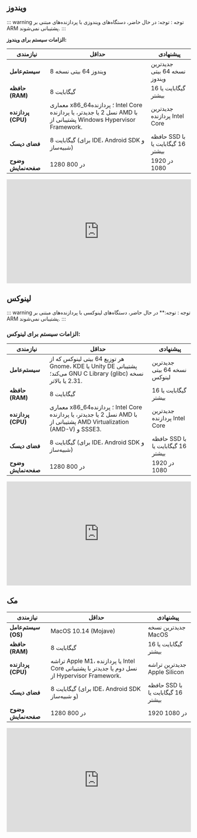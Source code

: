 ## ویندوز
::: warning توجه :
توجه: در حال حاضر، دستگاه‌های ویندوزی با پردازنده‌های مبتنی بر ARM پشتیبانی نمی‌شوند.
:::

**الزامات سیستم برای ویندوز:**

| **نیازمندی**      | **حداقل**                                 | **پیشنهادی**                                   |
|--------------------|-------------------------------------------|------------------------------------------------|
| **سیستم‌عامل**    | ویندوز 64 بیتی نسخه 8                     | جدیدترین نسخه 64 بیتی ویندوز                 |
| **حافظه (RAM)**   | 8 گیگابایت                               | 16 گیگابایت یا بیشتر                          |
| **پردازنده (CPU)**| معماری x86_64؛ پردازنده Intel Core نسل 2 یا جدیدتر، یا پردازنده AMD با پشتیبانی از Windows Hypervisor Framework. | جدیدترین پردازنده Intel Core                  |
| **فضای دیسک**     | 8 گیگابایت (برای IDE، Android SDK و شبیه‌ساز) | حافظه SSD با 16 گیگابایت یا بیشتر              |
| **وضوح صفحه‌نمایش**| 1280 در 800                              | 1920 در 1080                                   |

<div style="position: relative; width: 100%; padding-bottom: 56.25%; height: 0;">
  <iframe 
    src="https://www.youtube.com/embed/BgIHU09DNe8" 
    title="مقدمه" 
    frameborder="0" 
    allow="accelerometer; autoplay; clipboard-write; encrypted-media; gyroscope; picture-in-picture" 
    allowfullscreen
    style="position: absolute; top: 0; left: 0; width: 100%; height: 100%;">
  </iframe>
</div>





## لینوکس

::: warning توجه :
توجه:** در حال حاضر، دستگاه‌های لینوکسی با پردازنده‌های مبتنی بر ARM پشتیبانی نمی‌شوند.
:::

### **الزامات سیستم برای لینوکس:**

| **نیازمندی**      | **حداقل**                                                                                     | **پیشنهادی**                                  |
|--------------------|-----------------------------------------------------------------------------------------------|-----------------------------------------------|
| **سیستم‌عامل**    | هر توزیع 64 بیتی لینوکس که از Gnome، KDE یا Unity DE پشتیبانی می‌کند؛ GNU C Library (glibc) نسخه 2.31 یا بالاتر. | جدیدترین نسخه 64 بیتی لینوکس                 |
| **حافظه (RAM)**   | 8 گیگابایت                                                                                    | 16 گیگابایت یا بیشتر                          |
| **پردازنده (CPU)**| معماری x86_64؛ پردازنده Intel Core نسل 2 یا جدیدتر، یا پردازنده AMD با پشتیبانی از AMD Virtualization (AMD-V) و SSSE3. | جدیدترین پردازنده Intel Core                  |
| **فضای دیسک**     | 8 گیگابایت (برای IDE، Android SDK و شبیه‌ساز)                                                  | حافظه SSD با 16 گیگابایت یا بیشتر              |
| **وضوح صفحه‌نمایش**| 1280 در 800                                                                                   | 1920 در 1080                                   |
<div style="position: relative; width: 100%; padding-bottom: 56.25%; height: 0;">
  <iframe 
    src="https://www.youtube.com/embed/XdzW1kmOric" 
    title="مقدمه" 
    frameborder="0" 
    allow="accelerometer; autoplay; clipboard-write; encrypted-media; gyroscope; picture-in-picture" 
    allowfullscreen
    style="position: absolute; top: 0; left: 0; width: 100%; height: 100%;">
  </iframe>
</div>





## مک 

| **نیازمندی**      | **حداقل**                                                                                    | **پیشنهادی**                                 |
|--------------------|----------------------------------------------------------------------------------------------|----------------------------------------------|
| **سیستم‌عامل (OS)** | MacOS 10.14 (Mojave)                                                                         | جدیدترین نسخه MacOS                          |
| **حافظه (RAM)**   | 8 گیگابایت                                                                                   | 16 گیگابایت یا بیشتر                         |
| **پردازنده (CPU)** | تراشه Apple M1، یا پردازنده Intel Core نسل دوم یا جدیدتر با پشتیبانی از Hypervisor Framework. | جدیدترین تراشه Apple Silicon                |
| **فضای دیسک**     | 8 گیگابایت (برای IDE، Android SDK و شبیه‌ساز)                                                 | حافظه SSD با 16 گیگابایت یا بیشتر             |
| **وضوح صفحه‌نمایش**| 1280 در 800                                                                                  | 1920 در 1080                                  |
<div style="position: relative; width: 100%; padding-bottom: 56.25%; height: 0;">
  <iframe 
    src="https://www.youtube.com/embed/lMDABH8kumM00" 
    title="مقدمه" 
    frameborder="0" 
    allow="accelerometer; autoplay; clipboard-write; encrypted-media; gyroscope; picture-in-picture" 
    allowfullscreen
    style="position: absolute; top: 0; left: 0; width: 100%; height: 100%;">
  </iframe>
</div>
